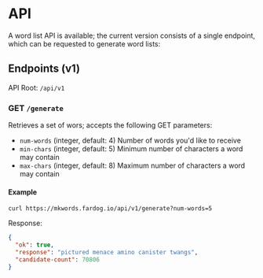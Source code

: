 # API

A word list API is available; the current version consists of a single endpoint,
which can be requested to generate word lists:

## Endpoints (v1)

API Root: `/api/v1`

### GET `/generate`

Retrieves a set of wors; accepts the following GET parameters:

- `num-words` (integer, default: 4) Number of words you'd like to receive
- `min-chars` (integer, default: 5) Minimum number of characters a word may
  contain
- `max-chars` (integer, default: 8) Maximum number of characters a word may
  contain

#### Example

`curl https://mkwords.fardog.io/api/v1/generate?num-words=5`

Response:

```json
{
  "ok": true,
  "response": "pictured menace amino canister twangs",
  "candidate-count": 70806
}
```
